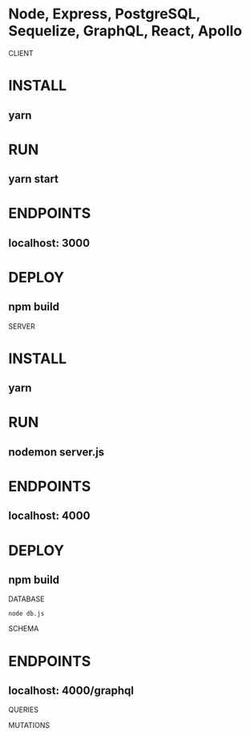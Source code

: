 # Node, Express, PostgreSQL, Sequelize, GraphQL, React, Apollo

CLIENT

# INSTALL 
## yarn 
# RUN 
## yarn start 
# ENDPOINTS 
## localhost: 3000
# DEPLOY 
## npm build



SERVER

# INSTALL 
## yarn 
# RUN 
## nodemon server.js 
# ENDPOINTS 
## localhost: 4000
# DEPLOY 
## npm build



DATABASE

```
node db.js

```



SCHEMA

# ENDPOINTS 
## localhost: 4000/graphql

QUERIES

MUTATIONS
